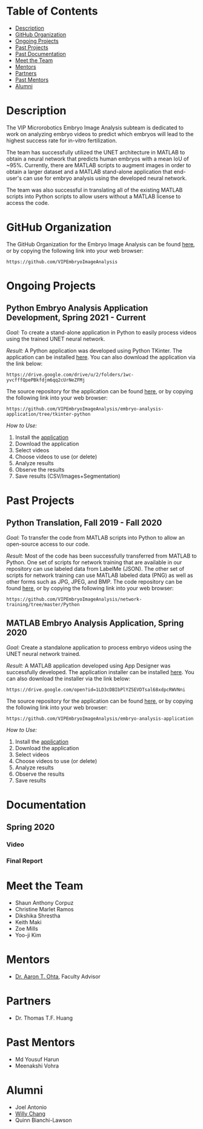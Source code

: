 # Table of Contents
- [Description](#description)
- [GitHub Organization](#github-organization)
- [Ongoing Projects](#ongoing-projects)
- [Past Projects](#past-projects)
- [Past Documentation](#documentation)
- [Meet the Team](#meet-the-team)
- [Mentors](#mentors)
- [Partners](#partners)
- [Past Mentors](#past-mentors)
- [Alumni](#alumni)

# Description
The VIP Microrobotics Embryo Image Analysis subteam is dedicated to work on analyzing embryo videos to predict which embryos will lead to the highest success rate for in-vitro fertilization. 

The team has successfully utilized the UNET architecture in MATLAB to obtain a neural network that predicts human embryos with a mean IoU of ~95%. Currently, there are MATLAB scripts to augment images in order to obtain a larger dataset and a MATLAB stand-alone application that end-user's can use for embryo analysis using the developed neural network.

The team was also successful in translating all of the existing MATLAB scripts into Python scripts to allow users without a MATLAB license to access the code.

# GitHub Organization
The GitHub Organization for the Embryo Image Analysis can be found [here](https://github.com/VIPEmbryoImageAnalysis), or by copying the following link into your web browser:
```
https://github.com/VIPEmbryoImageAnalysis
```

# Ongoing Projects

## Python Embryo Analysis Application Development, Spring 2021 - Current
*Goal:* To create a stand-alone application in Python to easily process videos using the trained UNET neural network.

*Result:* A Python application was developed using Python TKinter. The application can be installed [here](https://drive.google.com/drive/u/2/folders/1wc-yvcfffQpePBkfdjm6qq2cUrNeZFMj). You can also download the application via the link below:
```
https://drive.google.com/drive/u/2/folders/1wc-yvcfffQpePBkfdjm6qq2cUrNeZFMj
```
The source repository for the application can be found [here](https://github.com/VIPEmbryoImageAnalysis/embryo-analysis-application/tree/tkinter-python), or by copying the following link into your web browser:
```
https://github.com/VIPEmbryoImageAnalysis/embryo-analysis-application/tree/tkinter-python
```

*How to Use:*
1) Install the [application](https://drive.google.com/drive/u/2/folders/1wc-yvcfffQpePBkfdjm6qq2cUrNeZFMj)
2) Download the application
3) Select videos
4) Choose videos to use (or delete)
5) Analyze results
6) Observe the results
7) Save results (CSV/Images+Segmentation)

# Past Projects

## Python Translation, Fall 2019 - Fall 2020
*Goal:* To transfer the code from MATLAB scripts into Python to allow an open-source access to our code.

*Result:* Most of the code has been successfully transferred from MATLAB to Python. One set of scripts for network training that are available in our repository can use labeled data from LabelMe (JSON). The other set of scripts for network training can use MATLAB labeled data (PNG) as well as other forms such as JPG, JPEG, and BMP. The code repository can be found [here](https://github.com/VIPEmbryoImageAnalysis/network-training/tree/master/Python), or by copying the following link into your web browser:
```
https://github.com/VIPEmbryoImageAnalysis/network-training/tree/master/Python
```

## MATLAB Embryo Analysis Application, Spring 2020
*Goal:* Create a standalone application to process embryo videos using the UNET neural network trained. 

*Result:* A MATLAB application developed using App Designer was successfully developed. The application installer can be installed [here](https://drive.google.com/open?id=1LD3cDBIbPlYZ5EVDTsal68xdpcRWVNni). You can also download the installer via the link below:
```
https://drive.google.com/open?id=1LD3cDBIbPlYZ5EVDTsal68xdpcRWVNni
```

The source repository for the application can be found [here](https://github.com/VIPEmbryoImageAnalysis/embryo-analysis-application), or by copying the following link into your web browser:
```
https://github.com/VIPEmbryoImageAnalysis/embryo-analysis-application
```

*How to Use:*
1) Install the [application](https://drive.google.com/open?id=1LD3cDBIbPlYZ5EVDTsal68xdpcRWVNni)
2) Download the application
3) Select videos
4) Choose videos to use (or delete)
5) Analyze results
6) Observe the results
7) Save results

# Documentation
## Spring 2020
### Video


### Final Report


# Meet the Team
- Shaun Anthony Corpuz
- Christine Marlet Ramos
- Dikshika Shrestha
- Keith Maki
- Zoe Mills
- Yoo-ji Kim


# Mentors
- [Dr. Aaron T. Ohta](https://ee.hawaii.edu/faculty/detail.php?usr=62), Faculty Advisor

# Partners
- Dr. Thomas T.F. Huang

# Past Mentors
- Md Yousuf Harun
- Meenakshi Vohra

# Alumni
- Joel Antonio
- [Willy Chang](https://willychangx.github.io/)
- Quinn Bianchi-Lawson
